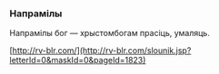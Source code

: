 ### Напрамілы
Напрамілы бог — хрыстомбогам прасіць, умаляць.

<a rel="author">[http://rv-blr.com/](http://rv-blr.com/slounik.jsp?letterId=0&maskId=0&pageId=1823)</a>
